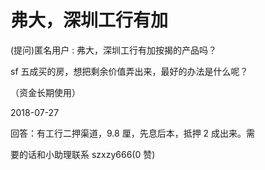 # 弗大，深圳工行有加

(提问)匿名用户 : 弗大，深圳工行有加按揭的产品吗？

sf 五成买的房，想把剩余价值弄出来，最好的办法是什么呢？

（资金长期使用）

2018-07-27

回答：有工行二押渠道，9.8 厘，先息后本，抵押 2 成出来。需

要的话和小助理联系 szxzy666(0 赞)